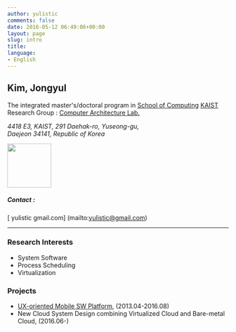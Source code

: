 ```yaml
---
author: yulistic
comments: false
date: 2016-05-12 06:49:06+00:00
layout: page
slug: intro
title: 
language:
- English
---
```


## Kim, Jongyul

The integrated master's/doctoral program in [School of Computing](http://cs.kaist.ac.kr) [KAIST](http://www.kaist.ac.kr)  
Research Group : [Computer Architecture Lab.](http://calab.kaist.ac.kr)

_4418 E3, KAIST, 291 Daehak-ro, Yuseong-gu,_  
_Daejeon 34141, Republic of Korea_  
<!--<a href="http://w3w.co/chef.tasty.quirky" target="_blank"><img class="" src="http://what3words.com/calls/embed/text/chef.tasty.quirky/dark" alt="" width="100" /></a> -->
<a href="https://map.what3words.com/chef.tasty.quirky" target="_blank"><img class="" src="https://what3words.com/calls/embed/text/chef.tasty.quirky/dark" alt="" width="100" /></a> 


##### Contact : 
[<i class="fa fa-envelope-square fa-lg" aria-hidden="true"></i>  yulistic <i class="fa fa-at" aria-hidden="true"></i> gmail.com] (mailto:yulistic@gmail.com)

<!--<a id="contact-link-email" class="contact_link" href="mailto:yulistic@gmail.com" style="font-size:30px">-->
  <!--<span class="fa fa-envelope-square" aria-hidden="true"></span></a>-->
<!--<a id="contact-link-phone" class="contact_link" href="tel:+82-10-7422-0952" style="font-size:30px">-->
  <!--<span class="fa fa-phone-square" aria-hidden="true"></span></a>-->

---
### Research Interests
* System Software
* Process Scheduling
* Virtualization

### Projects
* [UX-oriented Mobile SW Platform](http://mplatform.kaist.ac.kr), (2013.04-2016.08)
* New Cloud System Design combining Virtualized Cloud and Bare-metal Cloud, (2016.06-)
